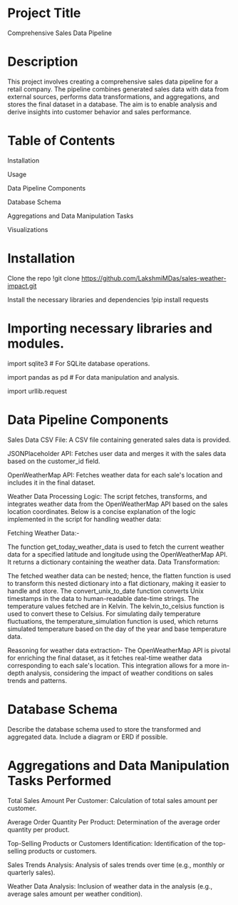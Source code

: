 # Project Title
Comprehensive Sales Data Pipeline

# Description
This project involves creating a comprehensive sales data pipeline for a retail company. The pipeline combines generated sales data with data from external sources, performs data transformations, and aggregations, and stores the final dataset in a database. The aim is to enable analysis and derive insights into customer behavior and sales performance.

# Table of Contents

Installation

Usage

Data Pipeline Components

Database Schema

Aggregations and Data Manipulation Tasks

Visualizations

# Installation

Clone the repo
!git clone https://github.com/LakshmiMDas/sales-weather-impact.git

Install the necessary libraries and dependencies
!pip install requests

# Importing necessary libraries and modules.

import sqlite3  # For SQLite database operations.

import pandas as pd  # For data manipulation and analysis.

import urllib.request

# Data Pipeline Components
Sales Data CSV File: A CSV file containing generated sales data is provided.

JSONPlaceholder API: Fetches user data and merges it with the sales data based on the customer_id field.

OpenWeatherMap API: Fetches weather data for each sale's location and includes it in the final dataset.

Weather Data Processing Logic:
The script fetches, transforms, and integrates weather data from the OpenWeatherMap API based on the sales location coordinates. Below is a concise explanation of the logic implemented in the script for handling weather data:

Fetching Weather Data:-

The function get_today_weather_data is used to fetch the current weather data for a specified latitude and longitude using the OpenWeatherMap API. It returns a dictionary containing the weather data.
Data Transformation:

The fetched weather data can be nested; hence, the flatten function is used to transform this nested dictionary into a flat dictionary, making it easier to handle and store.
The convert_unix_to_date function converts Unix timestamps in the data to human-readable date-time strings.
The temperature values fetched are in Kelvin. The kelvin_to_celsius function is used to convert these to Celsius.
For simulating daily temperature fluctuations, the temperature_simulation function is used, which returns simulated temperature based on the day of the year and base temperature data.

Reasoning for weather data extraction-
The OpenWeatherMap API is pivotal for enriching the final dataset, as it fetches real-time weather data corresponding to each sale's location. This integration allows for a more in-depth analysis, considering the impact of weather conditions on sales trends and patterns.

# Database Schema
Describe the database schema used to store the transformed and aggregated data. Include a diagram or ERD if possible.

# Aggregations and Data Manipulation Tasks Performed

Total Sales Amount Per Customer: Calculation of total sales amount per customer.

Average Order Quantity Per Product: Determination of the average order quantity per product.

Top-Selling Products or Customers Identification: Identification of the top-selling products or customers.

Sales Trends Analysis: Analysis of sales trends over time (e.g., monthly or quarterly sales).

Weather Data Analysis: Inclusion of weather data in the analysis (e.g., average sales amount per weather condition).




